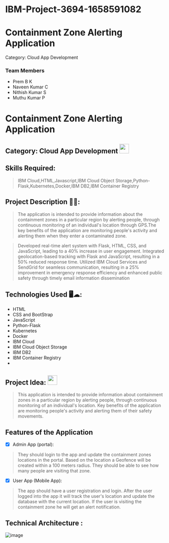 # IBM-Project-3694-1658591082
# Containment Zone Alerting Application
Category: Cloud App Development 

### Team Members
- Prem B K
- Naveen Kumar C
- Nithish Kumar S
- Muthu Kumar P

# Containment Zone Alerting Application
## Category: Cloud App Development <img src="https://media1.giphy.com/media/XFJdsVNbL5u8qvdj6s/giphy.gif?cid=ecf05e47kwl4ihcoglak9gqii0h0d6aj1n7erro9cyri6zrj&rid=giphy.gif&ct=s" width="30px">

## Skills Required:
> IBM Cloud,HTML,Javascript,IBM Cloud Object Storage,Python-Flask,Kubernetes,Docker,IBM DB2,IBM Container Registry

## Project Description 📜📜:
> The application is intended to provide information about the containment zones in a particular region by alerting people, through continuous monitoring of an individual's location through GPS.The key benefits of the application are monitoring people's activity and alerting them when they enter a contaminated zone.


> Developed real-time alert system with Flask, HTML, CSS, and JavaScript, leading to a 40% increase in user engagement.
> Integrated geolocation-based tracking with Flask and JavaScript, resulting in a 50% reduced response time.
>  Utilized IBM Cloud Services and SendGrid for seamless communication, resulting in a 25% improvement in emergency response efficiency and enhanced public safety through timely email information dissemination

## Technologies Used 🖥️☁:
 -	HTML
 - CSS and BootStrap
 -	JavaScript
 -	Python-Flask
 -	Kubernetes
 -	Docker
 -	IBM Cloud
 -	IBM Cloud Object Storage
 -	IBM DB2
 -	IBM Container Registry
 -	
## Project Idea: <img src="https://media2.giphy.com/media/i0HhgCcJE3GM8KGy4g/giphy.gif?cid=ecf05e47y8upop3gmngnos1u7hfqm8h6bpagzst3g7dhqixo&rid=giphy.gif&ct=s" width="30px">
   > This application is intended to provide information about containment zones in a particular region by alerting people, through continuous monitoring of an individual's location.  Key benefits of the application are monitoring people's activity and alerting them of their safety movements.

## Features of the Application

- [x] Admin App (portal):

> They should login to the app and update the containment zones locations in the portal.  Based on the location a Geofence will be created within a 100 meters radius.  They should be able to see how many people are visiting that zone.


- [x] User App (Mobile App):

> The app should have a user registration and login.  After the user logged into the app it will  track the user's location and update the database with the current location.  If the user is visiting the containment zone he will get an alert notification.

## Technical Architecture :
  ![image](https://user-images.githubusercontent.com/79853490/189952844-9aacb98c-41d1-4c7e-ada3-dab0e3a5d6ab.png)
